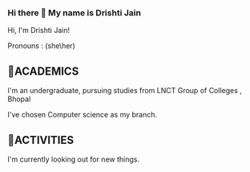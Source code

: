 ### Hi there 👋 My name is Drishti Jain

Hi, I'm Drishti Jain!

Pronouns : (she\her)


## 🏫ACADEMICS

I'm an undergraduate, pursuing studies from LNCT Group of Colleges , Bhopal

I've chosen Computer science as my branch.

## 🎨ACTIVITIES

I'm currently looking out for new things.
